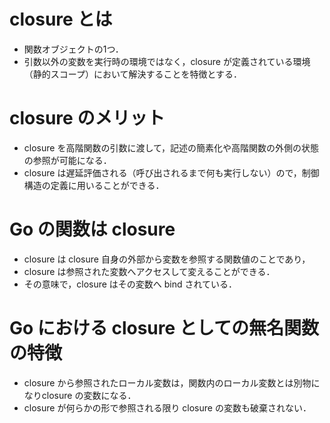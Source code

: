 # closure とは
- 関数オブジェクトの1つ．
- 引数以外の変数を実行時の環境ではなく，closure が定義されている環境（静的スコープ）において解決することを特徴とする．

# closure のメリット
- closure を高階関数の引数に渡して，記述の簡素化や高階関数の外側の状態の参照が可能になる．
- closure は遅延評価される（呼び出されるまで何も実行しない）ので，制御構造の定義に用いることができる．

# Go の関数は closure
- closure は closure 自身の外部から変数を参照する関数値のことであり，
- closure は参照された変数へアクセスして変えることができる．
- その意味で，closure はその変数へ bind されている．

# Go における closure としての無名関数の特徴
- closure から参照されたローカル変数は，関数内のローカル変数とは別物になりclosure の変数になる．
- closure が何らかの形で参照される限り closure の変数も破棄されない．
